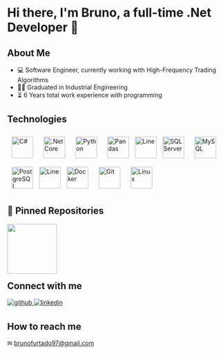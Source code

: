 # Hi there,  I'm Bruno, a full-time .Net Developer 🚀
## About Me
- 💻 Software Engineer, currently working with High-Frequency Trading Algorithms
- 👨‍🎓 Graduated in Industrial Engineering
- ⏳ 6 Years total work experience with programming

## Technologies
<div align="left">  
<a href="https://docs.microsoft.com/en-us/dotnet/csharp/" target="_blank"><img style="margin: 10px" src="https://profilinator.rishav.dev/skills-assets/csharp-original.svg" alt="C#" height="50" /></a>  
<a href="https://dotnet.microsoft.com/download" target="_blank"><img style="margin: 10px" src="https://profilinator.rishav.dev/skills-assets/dotnetcore.png" alt=".Net Core" height="50" /></a>  
<a href="https://www.python.org/" target="_blank"><img style="margin: 10px" src="https://profilinator.rishav.dev/skills-assets/python-original.svg" alt="Python" height="50" /></a>
<a href="https://pandas.pydata.org/" target="_blank"><img style="margin: 10px" src="https://pandas.pydata.org/static/img/pandas_secondary.svg" alt="Pandas" height="50" /></a>
<img "style="pointer-events: none; cursor: default; margin: 10px" src="https://static.thenounproject.com/png/1729056-200.png" alt="Line" height="50" /></img>
<a href="https://www.microsoft.com/en-us/sql-server/sql-server-downloads" target="_blank"><img style="margin: 10px" src="https://www.svgrepo.com/show/303229/microsoft-sql-server-logo.svg" alt="SQL Server" height="50" /></a>
<a href="https://www.mysql.com/" target="_blank"><img style="margin: 10px" src="https://profilinator.rishav.dev/skills-assets/mysql-original-wordmark.svg" alt="MySQL" height="50" /></a>  
<a href="https://www.postgresql.org/" target="_blank"><img style="margin: 10px" src="https://profilinator.rishav.dev/skills-assets/postgresql-original-wordmark.svg" alt="PostgreSQL" height="50" /></a>  
<img "style="pointer-events: none; cursor: default; margin: 10px" src="https://static.thenounproject.com/png/1729056-200.png" alt="Line" height="50" /></img>
<a href="https://www.docker.com/" target="_blank"><img style="margin: 10px" src="https://profilinator.rishav.dev/skills-assets/docker-original-wordmark.svg" alt="Docker" height="50" /></a>  
<a href="https://github.com/" target="_blank"><img style="margin: 10px" src="https://profilinator.rishav.dev/skills-assets/git-scm-icon.svg" alt="Git" height="50" /></a>  
<a href="https://www.linux.org/" target="_blank"><img style="margin: 10px" src="https://profilinator.rishav.dev/skills-assets/linux-original.svg" alt="Linux" height="50" /></a>  
</div>

## 📌 Pinned Repositories

<div width="100%" align="center">
  <a align="left" href="https://github.com/brnfurtado/CRUD_CryptoData" title="CRUD_CryptoData">
    <img align="left" height="115" src="https://github-readme-stats.vercel.app/api/pin/?username=brnfurtado&repo=CRUD_CryptoData&theme=react&border_color=61dafb&border_radius=10">
  </a>
</div>

<br/><br/><br/><br/><br/><br/>

## Connect with me  
<div align="left">
<a href="https://github.com/brnfurtado" target="_blank">
<img src=https://img.shields.io/badge/github-%2324292e.svg?&style=for-the-badge&logo=github&logoColor=white alt=github style="margin-bottom: 5px;" />
</a>
<a href="https://linkedin.com/in/brunofurtadoo" target="_blank">
<img src=https://img.shields.io/badge/linkedin-%231E77B5.svg?&style=for-the-badge&logo=linkedin&logoColor=white alt=linkedin style="margin-bottom: 5px;" />
</a>
</div>  
  

## How to reach me
✉ brunofurtado97@gmail.com
